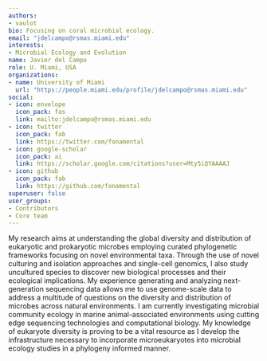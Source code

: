 ```yaml
---
authors:
- vaulot
bio: Focusing on coral microbial ecology.
email: "jdelcampo@rsmas.miami.edu"
interests:
- Microbial Ecology and Evolution
name: Javier del Campo
role: U. Miami, USA
organizations:
- name: University of Miami
  url: "https://people.miami.edu/profile/jdelcampo@rsmas.miami.edu"
social:
- icon: envelope
  icon_pack: fas
  link: mailto:jdelcampo@rsmas.miami.edu
- icon: twitter
  icon_pack: fab
  link: https://twitter.com/fonamental
- icon: google-scholar
  icon_pack: ai
  link: https://scholar.google.com/citations?user=Mty5iQYAAAAJ
- icon: github
  icon_pack: fab
  link: https://github.com/fonamental
superuser: false
user_groups:
- Contributors
- Core team
---
```


My research aims at understanding the global diversity and distribution of eukaryotic and prokaryotic microbes employing curated phylogenetic frameworks focusing on novel environmental taxa. Through the use of novel culturing and isolation approaches and single-cell genomics, I also study uncultured species to discover new biological processes and their ecological implications. My experience generating and analyzing next-generation sequencing data allows me to use genome-scale data to address a multitude of questions on the diversity and distribution of microbes across natural environments. I am currently investigating microbial community ecology in marine animal-associated environments using cutting edge sequencing technologies and computational biology. My knowledge of eukaryote diversity is proving to be a vital resource as I develop the infrastructure necessary to incorporate microeukaryotes into microbial ecology studies in a phylogeny informed manner.
